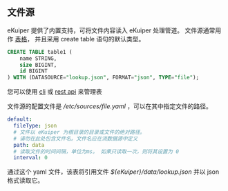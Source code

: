 ## 文件源

eKuiper 提供了内置支持，可将文件内容读入 eKuiper 处理管道。 文件源通常用作 [表格](../../sqls/tables.md)， 并且采用 create table 语句的默认类型。

```sql
CREATE TABLE table1 (
    name STRING,
    size BIGINT,
    id BIGINT
) WITH (DATASOURCE="lookup.json", FORMAT="json", TYPE="file");
```

您可以使用 [cli](../../cli/tables.md) 或 [rest api](../../restapi/tables.md) 来管理表

文件源的配置文件是 */etc/sources/file.yaml* ，可以在其中指定文件的路径。

```yaml
default:
  fileType: json
  # 文件以 eKuiper 为根目录的目录或文件的绝对路径。
  # 请勿在此处包含文件名。文件名应在流数据源中定义
  path: data
  # 读取文件的时间间隔，单位为ms。 如果只读取一次，则将其设置为 0
  interval: 0
```

通过这个 yaml 文件，该表将引用文件 *${eKuiper}/data/lookup.json* 并以 json 格式读取它。